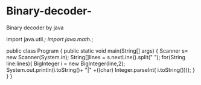 # Binary-decoder-
Binary decoder by java

import java.util.*;
import java.math.*;

public class Program
{
    public static void main(String[] args) {
        Scanner s= new Scanner(System.in);
              String[]lines = s.nextLine().split(" ");
             for(String line:lines){
                   BigInteger i = new BigInteger(line,2);
                   System.out.println(i.toString()+ "|" +((char) Integer.parseInt( i.toString())));
             }
    }
}
